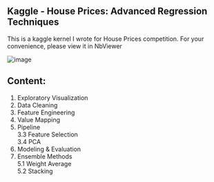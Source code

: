 ## Kaggle - House Prices: Advanced Regression Techniques

This is a kaggle kernel I wrote for House Prices competition. For your convenience, please view it in NbViewer

![image](http://m.qpic.cn/psb?/V107khlM1bLYMn/QqkUQ5iIPfNEg5VfemDKvsVmzs3D*8XadHIJ64J3umQ!/b/dAgBAAAAAAAA&bo=swNlAgAAAAADB*U!&rf=viewer_4)

## Content:

1. Exploratory Visualization
2. Data Cleaning
3. Feature Engineering  
 1. Value Mapping  
  2. Pipeline  
  3.3 Feature Selection  
  3.4 PCA
4. Modeling & Evaluation  
5. Ensemble Methods  
  5.1 Weight Average  
  5.2 Stacking
